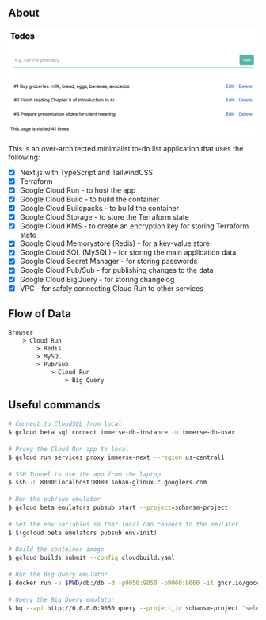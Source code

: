 ## About

![Screenshot](./docs/screenshot.png)

This is an over-architected minimalist to-do list application that uses the following:

- [x] Next.js with TypeScript and TailwindCSS
- [x] Terraform
- [x] Google Cloud Run - to host the app
- [x] Google Cloud Build - to build the container
- [x] Google Cloud Buildpacks - to build the container
- [x] Google Cloud Storage - to store the Terraform state
- [x] Google Cloud KMS - to create an encryption key for storing Terraform state
- [x] Google Cloud Memorystore (Redis) - for a key-value store
- [x] Google Cloud SQL (MySQL) - for storing the main application data
- [x] Google Cloud Secret Manager  - for storing passwords
- [x] Google Cloud Pub/Sub - for publishing changes to the data
- [x] Google Cloud BigQuery - for storing changelog
- [x] VPC - for safely connecting Cloud Run to other services

## Flow of Data

```
Browser
    > Cloud Run
        > Redis
        > MySQL
        > Pub/Sub
            > Cloud Run
                > Big Query

```


## Useful commands

```bash
# Connect to CloudSQL from local
$ gcloud beta sql connect immerse-db-instance -u immerse-db-user

# Proxy the Cloud Run app to local
$ gcloud run services proxy immerse-next --region us-central1

# SSH Tunnel to use the app from the laptop
$ ssh -L 8000:localhost:8080 sohan-glinux.c.googlers.com

# Run the pub/sub emulator
$ gcloud beta emulators pubsub start --project=sohansm-project

# Set the env variables so that local can connect to the emulator
$ $(gcloud beta emulators pubsub env-init)

# Build the container image
$ gcloud builds submit --config cloudbuild.yaml

# Run the Big Query emulator
$ docker run -v $PWD/db:/db -d -p9050:9050 -p9060:9060 -it ghcr.io/goccy/bigquery-emulator:latest --project=sohansm-project --data-from-yaml=/db/bq.yaml

# Query the Big Query emulator
$ bq --api http://0.0.0.0:9050 query --project_id sohansm-project "select * from todos.messages where id = 1"
```
